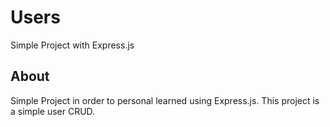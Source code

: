 # Users
Simple Project with Express.js

## About
Simple Project in order to personal learned using Express.js. This project is a simple user CRUD.
